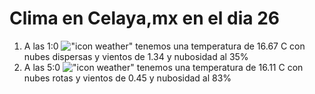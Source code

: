 # Clima en Celaya,mx en el dia 26

1. A las 1:0 !["icon weather"](http://openweathermap.org/img/w/03n.png) tenemos una temperatura de 16.67 C con nubes dispersas y  vientos de 1.34 y nubosidad al 35%
1. A las 5:0 !["icon weather"](http://openweathermap.org/img/w/04n.png) tenemos una temperatura de 16.11 C con nubes rotas y  vientos de 0.45 y nubosidad al 83%

